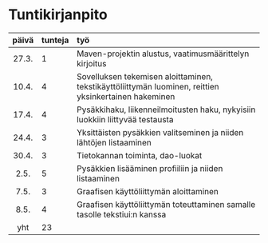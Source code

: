 # Tuntikirjanpito

| päivä | tunteja | työ |
| :----:|:--------| :---|
| 27.3. | 1       | Maven-projektin alustus, vaatimusmäärittelyn kirjoitus |
| 10.4. | 4       | Sovelluksen tekemisen aloittaminen, tekstikäyttöliittymän luominen, reittien yksinkertainen hakeminen |
| 17.4. | 4       | Pysäkkihaku, liikenneilmoitusten haku, nykyisiin luokkiin liittyvää testausta |
| 24.4. | 3       | Yksittäisten pysäkkien valitseminen ja niiden lähtöjen listaaminen  |
| 30.4. | 3       | Tietokannan toiminta, dao-luokat |
| 2.5.  | 5       | Pysäkkien lisääminen profiiliin ja niiden listaaminen |
| 7.5.  | 3       | Graafisen käyttöliittymän aloittaminen |
| 8.5.  | 4       | Graafisen käyttöliittymän toteuttaminen samalle tasolle tekstiui:n kanssa |
| yht   | 23      | |

